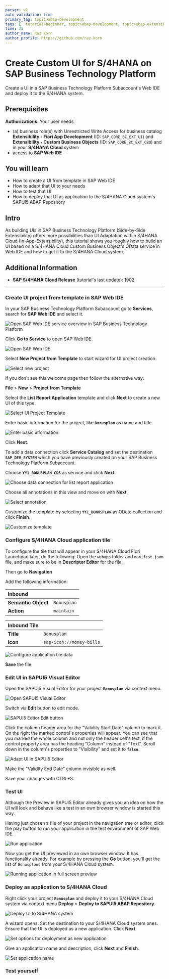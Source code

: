 ```yaml
---
parser: v2
auto_validation: true
primary_tag: topic>abap-development
tags: [  tutorial>beginner, topic>abap-development, topic>abap-extensibility ]
time: 25
author_name: Raz Korn
author_profile: https://github.com/raz-korn
---
```


#  Create Custom UI for S/4HANA on SAP Business Technology Platform
<!-- description --> Create a UI in a SAP Business Technology Platform Subaccount's Web IDE and deploy it to the S/4HANA system.

## Prerequisites
**Authorizations**: Your user needs
- (a) business role(s) with Unrestricted Write Access for business catalog **Extensibility - Fiori App Development** (ID: `SAP_CORE_BC_EXT_UI`) and **Extensibility - Custom Business Objects** (ID: `SAP_CORE_BC_EXT_CBO`) and in your **S/4HANA Cloud** system
- access to **SAP Web IDE**

## You will learn
- How to create a UI from template in SAP Web IDE
- How to adapt that UI to your needs
- How to test that UI
- How to deploy that UI as application to the S/4HANA Cloud system's SAPUI5 ABAP Repository

## Intro
As building UIs in SAP Business Technology Platform (Side-by-Side Extensibility) offers more possibilities than UI Adaptation within S/4HANA Cloud (In-App-Extensibility), this tutorial shows you roughly how to build an UI based on a S/4HANA Cloud Custom Business Object's OData service in Web IDE and how to get it to the S/4HANA Cloud system.
## Additional Information
- **SAP S/4HANA Cloud Release** (tutorial's last update): 1902

---

### Create UI project from template in SAP Web IDE

<!--Start of equal part with abap-custom-ui-communication-arrangement-->
In your SAP Business Technology Platform Subaccount go to **Services**, search for **SAP Web IDE** and select it.

![Open SAP Web IDE service overview in SAP Business Technology Platform](sapcp_webIDE_serviceTile.png)

Click **Go to Service** to open SAP Web IDE.

![Open SAP Web IDE](sapcp_WebIDE_gotoService.png)

Select **New Project from Template** to start wizard for UI project creation.

![Select new project](webIDE_newProjectFromTemplate.png)

If you don't see this welcome page then follow the alternative way:

 **File** > **New** > **Project from Template**

Select the **List Report Application** template and click **Next** to create a new UI of this type.

![Select UI Project Template](webIDE_newLR_chooseTemplate.png)

Enter basic information for the project, like **`Bonusplan`** as name and title.

![Enter basic information](webIDE_newLR_BasicInfo.png)

Click **Next**.

To add a data connection click **Service Catalog** and set the destination **`SAP_DEV_SYSTEM`** which you have previously created on your SAP Business Technology Platform Subaccount.
<!-- End of equal part with abap-custom-ui-communication-arrangement-->
Choose **`YY1_BONUSPLAN_CDS`** as service and click **Next**.

![Choose data connection for list report application](webIDE_newLR_chooseDataConnection.png)


Choose all annotations in this view and move on with **Next**.

![Select annotation](webIDE_newLR_selectAnnotation.png)

Customize the template by selecting **`YY1_BONUSPLAN`** as OData collection and click **Finish**.

![Customize template](webIDE_newLR_customizeTemplate.png)


### Configure S/4HANA Cloud application tile

To configure the tile that will appear in your S/4HANA Cloud Fiori Launchpad later, do the following:
Open the `webapp` folder and `manifest.json` file, and make sure to be in **Descriptor Editor** for the file.

Then go to **Navigation**

Add the following information:

| Inbound ||
| :------------------ | :-------------------- |
| **Semantic Object** | `Bonusplan`           |
| **Action**          | `maintain`             |

| Inbound Tile ||
| :------------------ | :----------------------- |
| **Title**           | `Bonusplan`              |
| **Icon**            | `sap-icon://money-bills` |

![Configure application tile data](webIDE_LR_configureTileInManifest.png)

**Save** the file.


### Edit UI in SAPUI5 Visual Editor

Open the SAPUI5 Visual Editor for your project **`Bonusplan`** via context menu.

![Open SAPUI5 Visual Editor](webIDE_openSAPUI5editor.png)

Switch via **Edit** button to edit mode.

![SAPUI5 Editor Edit button](WebIDE_SAPUI5_Editor_Edit_button.png)

Click the column header area for the "Validity Start Date" column to mark it. On the right the marked control's properties will appear. You can see that you marked the whole column and not only the header cell's text, if the control property area has the heading "Column" instead of "Text". Scroll down in the column's properties to "Visibility" and set it to **`false`**.

![Adapt UI in SAPUI5 Editor](webIDE_SAPUI5editor_adaptUI.png)

Make the "Validity End Date" column invisible as well.

Save your changes with CTRL+S.


### Test UI

Although the Preview in SAPUI5 Editor already gives you an idea on how the UI will look and behave like a test in an own browser window is started this way.

Having just chosen a file of your project in the navigation tree or editor, click the play button to run your application in the test environment of SAP Web IDE.

![Run application](webIDE_runApplicationButton.png)

Now you get the UI previewed in an own browser window. It has functionality already. For example by pressing the **Go** button, you'll get the list of `Bonusplans` from your S/4HANA Cloud system.

![Running application in full screen preview](webIDE_runningApplication.png)


### Deploy as application to S/4HANA Cloud

Right click your project **`Bonusplan`** and deploy it to your S/4HANA Cloud system via context menu **Deploy** > **Deploy to SAPUI5 ABAP Repository**.

![Deploy UI to S/4HANA system](webIDE_deployToSAPUI5_abapRepository.png)

A wizard opens. Set the destination to your S/4HANA Cloud system ones. Ensure that the UI is deployed as a new application. Click **Next**.

![Set options for deployment as new application](webIDE_deployAsNewApplication.png)

Give an application name and description, click **Next** and **Finish**.

![Set application name](webIDE_deployAddApplicationNameEtc.png)


### Test yourself



